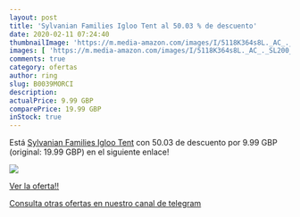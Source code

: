 ```yaml
---
layout: post
title: 'Sylvanian Families Igloo Tent al 50.03 % de descuento'
date: 2020-02-11 07:24:40
thumbnailImage: 'https://m.media-amazon.com/images/I/5118K364s8L._AC_._SL200_.jpg'
images: [ 'https://m.media-amazon.com/images/I/5118K364s8L._AC_._SL200_.jpg' ]
comments: true
category: ofertas
author: ring
slug: B0039MORCI
description:
actualPrice: 9.99 GBP
comparePrice: 19.99 GBP
inStock: true
---
```


Está [Sylvanian Families Igloo Tent](https://www.amazon.com/dp/B0039MORCI/?tag=redken08-20) con 50.03 de descuento por 9.99 GBP (original: 19.99 GBP) en el siguiente enlace!

[![](https://m.media-amazon.com/images/I/5118K364s8L._AC_._SL200_.jpg)](https://www.amazon.com/dp/B0039MORCI/?tag=redken08-20)

[Ver la oferta!!](https://www.amazon.com/dp/B0039MORCI/?tag=redken08-20)

[Consulta otras ofertas en nuestro canal de telegram](https://t.me/s/ofertas25)
